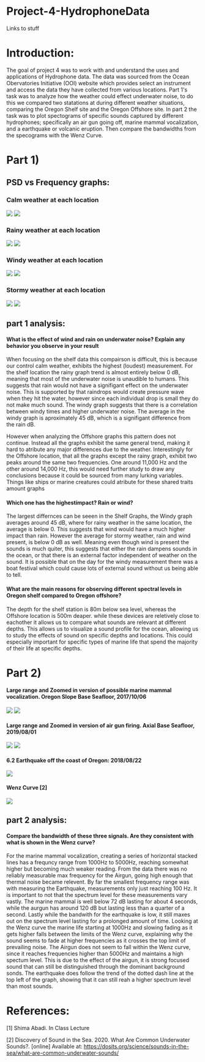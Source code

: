 # Project-4-HydrophoneData

Links to stuff

# Introduction:
The goal of project 4 was to work with and understand the uses and applications of Hydrophone data. The data was sourced from the Ocean Obervatories Initiative (OOI) website which provides select an instrument and access the data they have collected from various locations. Part 1's task was to analyze how the weather could effect underwater noise, to do this we compared two statations at during different weather situations, comparing the Oregon Shelf site and the Oregon Offshore site. In part 2 the task was to plot spectograms of specific sounds captured by different hydrophones; specifically an air gun going off, marine mammal vocalization, and a earthquake or volcanic eruption. Then compare the bandwidths from the specograms with the Wenz Curve. 

# Part 1)

## PSD vs Frequency graphs:


### Calm weather at each location
![](https://github.com/Dkigawa/Project-4-HydrophoneData/blob/master/Shelf%20Calm%20Weather%20PSD.png)
![](https://github.com/Dkigawa/Project-4-HydrophoneData/blob/master/Offshore%20Calm%20PSD.png)

### Rainy weather at each location
![](https://github.com/Dkigawa/Project-4-HydrophoneData/blob/master/Shelf%20Rainy%20PSD.png)
![](https://github.com/Dkigawa/Project-4-HydrophoneData/blob/master/Offshore%20Rainy%20PSD.png)

### Windy weather at each location
![](https://github.com/Dkigawa/Project-4-HydrophoneData/blob/master/Shelf%20Windy%20PSD.png)
![](https://github.com/Dkigawa/Project-4-HydrophoneData/blob/master/Offshore%20Windy%20PSD.png)

### Stormy weather at each location
![](https://github.com/Dkigawa/Project-4-HydrophoneData/blob/master/Shelf%20Stormy%20PSD.png)
![](https://github.com/Dkigawa/Project-4-HydrophoneData/blob/master/Offshore%20Stormy%20PSD.png)

## part 1 analysis:
#### What is the effect of wind and rain on underwater noise? Explain any behavior you observe in your result
When focusing on the shelf data this compairson is difficult, this is because our control calm weather, exhibits the highest (loudest) measurement. For the shelf location the rainy graph trend is almost entirely below 0 dB, meaning that most of the underwater noise is unaudible to humans. This suggests that rain would not have a signifigant effect on the underwater noise. This is supported by that raindrops would create pressure wave when they hit the water, however since each individual drop is small they do not make much sound. The windy graph suggests that there is a correlation between windy times and higher underwater noise. The average in the windy graph is aproximately 45 dB, which is a signifigant difference from the rain dB. 

However when analyzing the Offshore graphs this pattern does not continue. Instead all the graphs exhibit the same general trend, making it hard to atribute any major differences due to the weather. Interestingly for the Offshore location, that all the graphs except the rainy graph, exhibit two peaks around the same two frequencies. One around 11,000 Hz and the other around 14,000 Hz, this would need further study to draw any conclusions because it could be sourced from many lurking variables. Things like ships or marine creatures could atribute for these shared traits amount graphs

#### Which one has the highestimpact? Rain or wind?
The largest differnces can be seeen in the Shelf Graphs, the Windy graph averages around 45 dB, where for rainy weather in the same location, the average is below 0. This suggests that wind would have a much higher impact than rain. However the average for stormy weather, rain and wind present, is below 0 dB as well. Meaning even though wind is present the sounds is much quiter, this suggests that either the rain dampens sounds in the ocean, or that there is an external factor independent of weather on the sound. It is possible that on the day for the windy measurement there was a boat festival which could cause lots of external sound without us being able to tell. 


#### What are the main reasons for observing different spectral levels in Oregon shelf compared to Oregon offshore? 
The depth for the shelf station is 80m below sea level, whereas the Offshore location is 500m deaper. while these devices are reletively close to eachother it allows us to compare what sounds are relevant at different depths. This allows us to visualize a sound profile for the ocean, allowing us to study the effects of sound on specific depths and locations. This could especially important for specific types of marine life that spend the majority of their life at specific depths. 

# Part 2)

#### Large range and Zoomed in version of possible marine mammal vocalization. Oregon Slope Base Seafloor, 2017/10/06
![](https://github.com/Dkigawa/Project-4-HydrophoneData/blob/master/MMSpectogram%20Big.png)
![](https://github.com/Dkigawa/Project-4-HydrophoneData/blob/master/MMSpectogram%20Zoomed.png)

#### Large range and Zoomed in version of air gun firing. Axial Base Seafloor, 2019/08/01  
![](https://github.com/Dkigawa/Project-4-HydrophoneData/blob/master/Airgun%20Spectogram%20Big.png)
![](https://github.com/Dkigawa/Project-4-HydrophoneData/blob/master/Airgun%20Spectogram%20Zoomed.png)

#### 6.2 Earthquake off the coast of Oregon: 2018/08/22
![](https://github.com/Dkigawa/Project-4-HydrophoneData/blob/master/Earthquake%20Spectogram.png)

#### Wenz Curve [2]
![](https://github.com/Dkigawa/Project-4-HydrophoneData/blob/master/Wenz%20Curve.png)

## part 2 analysis:
#### Compare the bandwidth of these three signals. Are they consistent with what is shown in the Wenz curve?
For the marine mammal vocalization, creating a series of horizontal stacked lines has a frequncy range from 1000Hz to 5000Hz, reaching somewhat higher but becoming much weaker reading. From the data there was no reliably measurable max frequency for the Airgun, going high enough that thermal noise became relevent. By far the smallest frequency range was with measuring the Earthquake, measurements only just reaching 100 Hz. It is important to not that the spectrum level for these measurements vary vastly. The marine mammal is well below 72 dB lasting for about 4 seconds, while the aurgun has around 120 dB but lasting less than a quarter of a second. Lastly while the bandwith for the earthquake is low, it still maxes out on the spectrum level lasting for a prolonged amount of time. 
Looking at the Wenz curve the marine life starting at 1000Hz and slowing fading as it gets higher falls between the limits of the Wenz curve, explaining why the sound seems to fade at higher frequencies as it crosses the top limit of prevailing noise. The Airgun does not seem to fall within the Wenz curve, since it reaches frequencies higher than 5000Hz and maintains a high spectum level. This is due to the effect of the airgun, it is strong focused sound that can still be distinguished through the dominant background sonds. The earthquake does follow the trend of the dotted dash line at the top left of the graph, showing that it can still reah a higher spectrum level than most sounds. 

# References:
[1] Shima Abadi. In Class Lecture

[2] Discovery of Sound in the Sea. 2020. What Are Common Underwater Sounds?. [online] Available at: https://dosits.org/science/sounds-in-the-sea/what-are-common-underwater-sounds/

